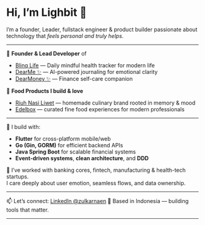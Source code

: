 # Hi, I’m Lighbit 👋

I’m a founder, Leader, fullstack engineer & product builder passionate about technology that *feels personal and truly helps*.

---

🚀 **Founder & Lead Developer** of  
- [Blinq Life](https://blinq.id) — Daily mindful health tracker for modern life  
- [DearMe ✨](https://dearmeapp.id) — AI-powered journaling for emotional clarity  
- [DearMoney ✨](https://dearmoney.id) — Finance self-care companion  

🍱 **Food Products I build & love**  
- [Riuh Nasi Liwet](https://riuh.my.id) — homemade culinary brand rooted in memory & mood  
- [Edelbox](https://edelbox.id) — curated fine food experiences for modern professionals

---

🧠 I build with:  
- **Flutter** for cross-platform mobile/web  
- **Go (Gin, GORM)** for efficient backend APIs  
- **Java Spring Boot** for scalable financial systems  
- **Event-driven systems**, **clean architecture**, and **DDD**

🏦 I’ve worked with banking cores, fintech, manufacturing & health-tech startups.  
I care deeply about user emotion, seamless flows, and data ownership.

---

📫 Let’s connect: [LinkedIn @zulkarnaen](https://www.linkedin.com/in/zulkarnaen-97a575163/)
📍 Based in Indonesia — building tools that matter.

---


<!---
lighbit/lighbit is a ✨ special ✨ repository because its `README.md` (this file) appears on your GitHub profile.
You can click the Preview link to take a look at your changes.
--->
